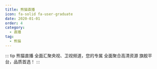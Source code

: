 ```yaml
---
title: 熊猫直播
icon: fa-solid fa-user-graduate
date: 2020-01-01
order: 4
category:
  - 直播
tag:
  - 熊猫
---
```


<ArtPlayer :src="state.Src" :config="hlsConfig(state.PlayList)" />

::: tip 熊猫直播
全面汇聚央视、卫视频道，您的专属 全面聚合高清资源 旗舰平台，品质首选！
:::

<script setup>
  import iptv from '@db/iptv.js'
  import { hlsConfig } from '@cps/artConst'
  import { useStorage } from '@vueuse/core'
  import { onMounted, nextTick, onDeactivated } from "vue";
  const vodId = "xiongmao"

  const state = useStorage(
    vodId,
    {
      Src:"",
      PlayList: []
    }
  )

  onMounted(() => {
    nextTick(async () => {
      const { data } = await iptv.find({ "name": vodId })
      state.value.PlayList = data
      state.value.Src = data[0].url
    })
  });
</script>
